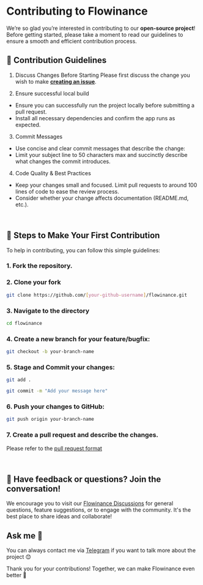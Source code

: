# Contributing to Flowinance

We’re so glad you’re interested in contributing to our **open-source project**! Before getting started, please take a moment to read our guidelines to ensure a smooth and efficient contribution process.

## 📝 Contribution Guidelines
1. Discuss Changes Before Starting
Please first discuss the change you wish to make [**creating an issue**](https://github.com/manuelalferez/flowinance/issues).

2. Ensure successful local build
- Ensure you can successfully run the project locally before submitting a pull request.
- Install all necessary dependencies and confirm the app runs as expected.

3. Commit Messages
- Use concise and clear commit messages that describe the change:
- Limit your subject line to 50 characters max and succinctly describe what changes the commit introduces.


4. Code Quality & Best Practices
- Keep your changes small and focused. Limit pull requests to around 100 lines of code to ease the review process.
- Consider whether your change affects documentation (README.md, etc.).

<br>

## 📑 Steps to Make Your First Contribution
To help in contributing, you can follow this simple guidelines:

### 1. Fork the repository.

### 2. Clone your fork
```bash
git clone https://github.com/[your-github-username]/flowinance.git
```

### 3. Navigate to the directory
``` bash
cd flowinance
```
### 4. Create a new branch for your feature/bugfix:
```bash
git checkout -b your-branch-name
```

### 5. Stage and Commit your changes:
```bash
git add .
```

```bash
git commit -m "Add your message here"
```

### 6. Push your changes to GitHub:
```bash
git push origin your-branch-name
```

### 7. Create a pull request and describe the changes.
 Please refer to the [pull request format](https://github.com/manuelalferez/flowinance/blob/main/.github/PULL_REQUEST_TEMPLATE.md)

 <br>

## 💬 Have feedback or questions? Join the conversation!

We encourage you to visit our [Flowinance Discussions](https://github.com/manuelalferez/flowinance/discussions) for general questions, feature suggestions, or to engage with the community. It's the best place to share ideas and collaborate!

## Ask me 🤙

You can always contact me via [Telegram](https://t.me/manuelalferez) if you want to talk more about the project 😊

Thank you for your contributions! Together, we can make Flowinance even better 🎉